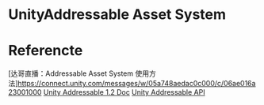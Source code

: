 # UnityAddressable Asset System





# Referencte
[达哥直播：Addressable Asset System 使用方法]https://connect.unity.com/messages/w/05a748aedac0c000/c/06ae016a23001000
[Unity Addressable 1.2 Doc](https://docs.unity3d.com/Packages/com.unity.addressables@1.2/manual/AddressableAssetsDevelopmentCycle.html)
[Unity Addressable API](https://docs.unity3d.com/Packages/com.unity.addressables@0.4/api/UnityEditor.AddressableAssets.html)


